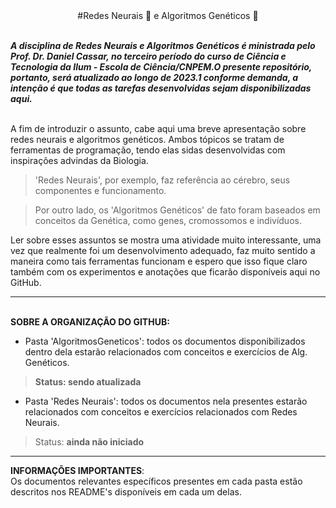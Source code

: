 <center>#Redes Neurais 🧠 e Algoritmos Genéticos 🧬</center>

<br>***A disciplina de Redes Neurais e Algoritmos Genéticos é ministrada pelo Prof. Dr. Daniel Cassar, no terceiro período do curso de Ciência e Tecnologia da Ilum - Escola de Ciência/CNPEM.O presente repositório, portanto, será atualizado ao longo de 2023.1 conforme demanda, a intenção é que todas as tarefas desenvolvidas sejam disponibilizadas aqui.***

<br>A fim de introduzir o assunto, cabe aqui uma breve apresentação sobre redes neurais e algoritmos genéticos. Ambos tópicos se tratam de ferramentas de programação, tendo elas sidas desenvolvidas com inspirações advindas da Biologia. 
> 'Redes Neurais', por exemplo, faz referência ao cérebro, seus componentes e funcionamento. 

> Por outro lado, os 'Algoritmos Genéticos' de fato foram baseados em conceitos da Genética, como genes, cromossomos e indivíduos. 


Ler sobre esses assuntos se mostra uma atividade muito interessante, uma vez que realmente foi um desenvolvimento adequado, faz muito sentido a maneira como tais ferramentas funcionam e espero que isso fique claro também com os experimentos e anotações que ficarão disponíveis aqui no GitHub.

<hr>

<br>**SOBRE A ORGANIZAÇÃO DO GITHUB:**
- Pasta 'AlgoritmosGeneticos': todos os documentos disponibilizados dentro dela estarão relacionados com conceitos e exercícios de Alg. Genéticos. 
> **Status: sendo atualizada**
- Pasta 'Redes Neurais': todos os documentos nela presentes estarão relacionados com conceitos e exercícios relacionados com Redes Neurais.
> Status: **ainda não iniciado**

<hr>

**INFORMAÇÕES IMPORTANTES**:
<br>Os documentos relevantes específicos presentes em cada pasta estão descritos nos README's disponíveis em cada um delas.

